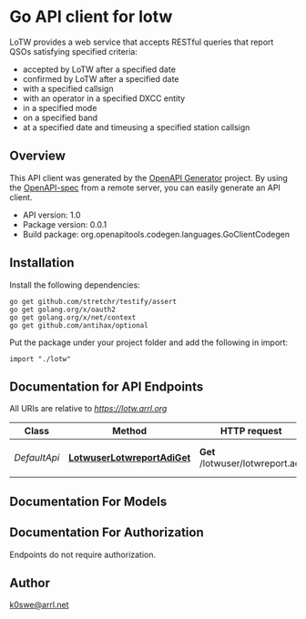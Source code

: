 # Go API client for lotw

LoTW provides a web service that accepts RESTful queries that report QSOs
  satisfying specified criteria:

  * accepted by LoTW after a specified date
  * confirmed by LoTW after a specified date
  * with a specified callsign
  * with an operator in a specified DXCC entity
  * in a specified mode
  * on a specified band
  * at a specified date and timeusing a specified station callsign

## Overview
This API client was generated by the [OpenAPI Generator](https://openapi-generator.tech) project.  By using the [OpenAPI-spec](https://www.openapis.org/) from a remote server, you can easily generate an API client.

- API version: 1.0
- Package version: 0.0.1
- Build package: org.openapitools.codegen.languages.GoClientCodegen

## Installation

Install the following dependencies:

```shell
go get github.com/stretchr/testify/assert
go get golang.org/x/oauth2
go get golang.org/x/net/context
go get github.com/antihax/optional
```

Put the package under your project folder and add the following in import:

```golang
import "./lotw"
```

## Documentation for API Endpoints

All URIs are relative to *https://lotw.arrl.org*

Class | Method | HTTP request | Description
------------ | ------------- | ------------- | -------------
*DefaultApi* | [**LotwuserLotwreportAdiGet**](docs/DefaultApi.md#lotwuserlotwreportadiget) | **Get** /lotwuser/lotwreport.adi | The do-everything endpoint


## Documentation For Models



## Documentation For Authorization

 Endpoints do not require authorization.



## Author

k0swe@arrl.net

